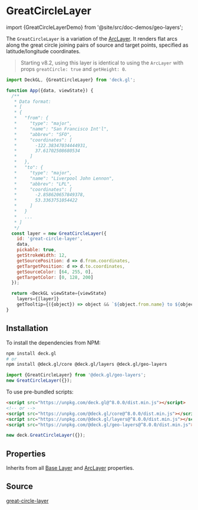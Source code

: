 # GreatCircleLayer

import {GreatCircleLayerDemo} from '@site/src/doc-demos/geo-layers';

<GreatCircleLayerDemo />

The `GreatCircleLayer` is a variation of the [ArcLayer](../layers/arc-layer.md). It renders flat arcs along the great circle joining pairs of source and target points,
specified as latitude/longitude coordinates.

> Starting v8.2, using this layer is identical to using the `ArcLayer` with props `greatCircle: true` and `getHeight: 0`.


```js
import DeckGL, {GreatCircleLayer} from 'deck.gl';

function App({data, viewState}) {
  /**
   * Data format:
   * [
   * {
   *   "from": {
   *     "type": "major",
   *     "name": "San Francisco Int'l",
   *     "abbrev": "SFO",
   *     "coordinates": [
   *       -122.38347034444931,
   *       37.61702508680534
   *     ]
   *   },
   *   "to": {
   *     "type": "major",
   *     "name": "Liverpool John Lennon",
   *     "abbrev": "LPL",
   *     "coordinates": [
   *       -2.858620657849378,
   *       53.3363751054422
   *     ]
   *   }
   *   ...
   * ]
   */
  const layer = new GreatCircleLayer({
    id: 'great-circle-layer',
    data,
    pickable: true,
    getStrokeWidth: 12,
    getSourcePosition: d => d.from.coordinates,
    getTargetPosition: d => d.to.coordinates,
    getSourceColor: [64, 255, 0],
    getTargetColor: [0, 128, 200]
  });

  return <DeckGL viewState={viewState}
    layers={[layer]}
    getTooltip={({object}) => object && `${object.from.name} to ${object.to.name}`} />;
}
```


## Installation

To install the dependencies from NPM:

```bash
npm install deck.gl
# or
npm install @deck.gl/core @deck.gl/layers @deck.gl/geo-layers
```

```js
import {GreatCircleLayer} from '@deck.gl/geo-layers';
new GreatCircleLayer({});
```

To use pre-bundled scripts:

```html
<script src="https://unpkg.com/deck.gl@^8.0.0/dist.min.js"></script>
<!-- or -->
<script src="https://unpkg.com/@deck.gl/core@^8.0.0/dist.min.js"></script>
<script src="https://unpkg.com/@deck.gl/layers@^8.0.0/dist.min.js"></script>
<script src="https://unpkg.com/@deck.gl/geo-layers@^8.0.0/dist.min.js"></script>
```

```js
new deck.GreatCircleLayer({});
```


## Properties

Inherits from all [Base Layer](../core/layer.md) and [ArcLayer](../layers/arc-layer.md) properties.

## Source

[great-circle-layer](https://github.com/visgl/deck.gl/tree/9.0-release/modules/geo-layers/src/great-circle-layer)
